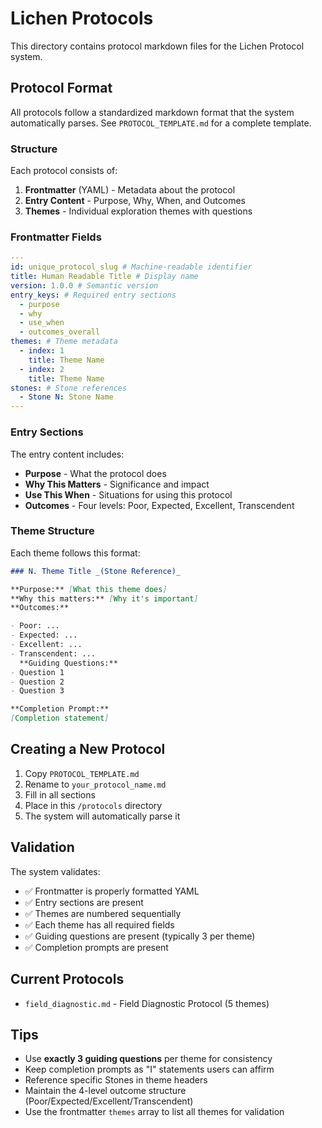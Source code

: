# Lichen Protocols

This directory contains protocol markdown files for the Lichen Protocol system.

## Protocol Format

All protocols follow a standardized markdown format that the system automatically parses. See `PROTOCOL_TEMPLATE.md` for a complete template.

### Structure

Each protocol consists of:

1. **Frontmatter** (YAML) - Metadata about the protocol
2. **Entry Content** - Purpose, Why, When, and Outcomes
3. **Themes** - Individual exploration themes with questions

### Frontmatter Fields

```yaml
---
id: unique_protocol_slug # Machine-readable identifier
title: Human Readable Title # Display name
version: 1.0.0 # Semantic version
entry_keys: # Required entry sections
  - purpose
  - why
  - use_when
  - outcomes_overall
themes: # Theme metadata
  - index: 1
    title: Theme Name
  - index: 2
    title: Theme Name
stones: # Stone references
  - Stone N: Stone Name
---
```

### Entry Sections

The entry content includes:

- **Purpose** - What the protocol does
- **Why This Matters** - Significance and impact
- **Use This When** - Situations for using this protocol
- **Outcomes** - Four levels: Poor, Expected, Excellent, Transcendent

### Theme Structure

Each theme follows this format:

```markdown
### N. Theme Title _(Stone Reference)_

**Purpose:** [What this theme does]
**Why this matters:** [Why it's important]
**Outcomes:**

- Poor: ...
- Expected: ...
- Excellent: ...
- Transcendent: ...
  **Guiding Questions:**
- Question 1
- Question 2
- Question 3

**Completion Prompt:**
[Completion statement]
```

## Creating a New Protocol

1. Copy `PROTOCOL_TEMPLATE.md`
2. Rename to `your_protocol_name.md`
3. Fill in all sections
4. Place in this `/protocols` directory
5. The system will automatically parse it

## Validation

The system validates:

- ✅ Frontmatter is properly formatted YAML
- ✅ Entry sections are present
- ✅ Themes are numbered sequentially
- ✅ Each theme has all required fields
- ✅ Guiding questions are present (typically 3 per theme)
- ✅ Completion prompts are present

## Current Protocols

- `field_diagnostic.md` - Field Diagnostic Protocol (5 themes)

## Tips

- Use **exactly 3 guiding questions** per theme for consistency
- Keep completion prompts as "I" statements users can affirm
- Reference specific Stones in theme headers
- Maintain the 4-level outcome structure (Poor/Expected/Excellent/Transcendent)
- Use the frontmatter `themes` array to list all themes for validation
